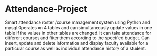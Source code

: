 # Attendance-Project
Smart attendance roster /course management system using Python and mysql.Operates on 4 tables and can simultaneously update values in one table if the values in other tables are changed. It can take attendance for different courses and filter them according to the specified budget. Can insert, update and delete information and display faculty available for a particular course as well as individual attendance history of a student. 
